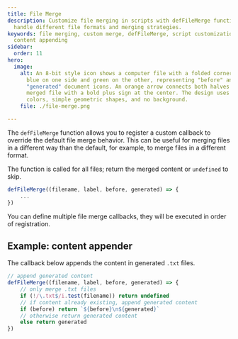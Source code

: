```yaml
---
title: File Merge
description: Customize file merging in scripts with defFileMerge function to
  handle different file formats and merging strategies.
keywords: file merging, custom merge, defFileMerge, script customization,
  content appending
sidebar:
  order: 11
hero:
  image:
    alt: An 8-bit style icon shows a computer file with a folded corner, split into
      blue on one side and green on the other, representing "before" and
      "generated" document icons. An orange arrow connects both halves into one
      merged file with a bold plus sign at the center. The design uses five flat
      colors, simple geometric shapes, and no background.
    file: ./file-merge.png

---
```


The `defFileMerge` function allows you to register a custom callback to override the default file merge behavior.
This can be useful for merging files in a different way than the default, for example, to merge files in a different format.

The function is called for all files; return the merged content or `undefined` to skip.

```js
defFileMerge((filename, label, before, generated) => {
    ...
})
```

You can define multiple file merge callbacks, they will be executed in order of registration.

## Example: content appender

The callback below appends the content in generated `.txt` files.

```js
// append generated content
defFileMerge((filename, label, before, generated) => {
    // only merge .txt files
    if (!/\.txt$/i.test(filename)) return undefined
    // if content already existing, append generated content
    if (before) return `${before}\n${generated}`
    // otherwise return generated content
    else return generated
})
```
